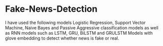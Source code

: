 # Fake-News-Detection
I have used the following models Logistic Regression, Support Vector Machine, Naive Bayes and Passive Aggressive classification models as well as RNN models such as LSTM, GRU, BiLSTM and GRULSTM Models with glove embedding to detect whether news is fake or real. 
